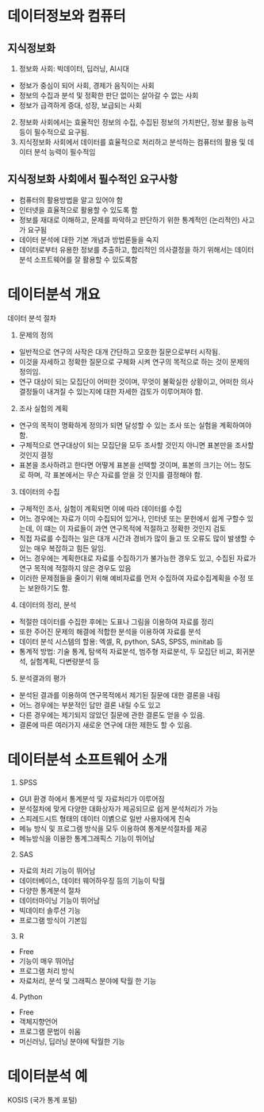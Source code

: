 # 데이터정보와 컴퓨터

## 지식정보화
1. 정보화 사회: 빅데이터, 딥러닝, AI시대
 - 정보가 중심이 되어 사회, 경제가 음직이는 사회
 - 정보의 수집과 분석 및 정확한 판단 없이는 살아갈 수 없는 사회
 - 정보가 급격하게 증대, 성장, 보급되는 사회
2. 정보화 사회에서는 효율적인 정보의 수집, 수집된 정보의 가치판단, 정보 활용 능력 등이 필수적으로 요구됨.
3. 지식정보화 사회에서 데이터를 효율적으로 처리하고 분석하는 컴퓨터의 활용 및 데이터 분석 능력이 필수적임

## 지식정보화 사회에서 필수적인 요구사항
* 컴퓨터의 활용방법을 알고 있어야 함
* 인터넷을 효율적으로 활용할 수 있도록 함
* 정보를 재대로 이해하고, 문제를 파악하고 판단하기 위한 통계적인 (논리적인)
 사고가 요구됨
* 데이터 분석에 대한 기본 개념과 방법론들을 숙지
* 데이터로부터 유용한 정보를 추출하고, 합리적인 의사결정을 하기 위해서는 데이터분석 소프트웨어를 잘 활용할 수 있도록함

# 데이터분석 개요

데이터 분석 절차
1. 문제의 정의
 - 일반적으로 연구의 사작은 대개 간단하고 모호한 질문으로부터 시작됨.
 - 이것을 자세하고 정확한 질문으로 구체화 시켜 연구의 목적으로 하는 것이 문제의 정의임.
 - 연구 대상이 되는 모집단이 어떠한 것이며, 무엇이 불확실한 상황이고, 어떠한 의사결정들이 내겨질 수 있는지에 대한 자세한 검토가 이루어져야 함.
2. 조사 실험의 계획
 - 연구의 목적이 명확하게 정의가 되면 달성할 수 있는 조사 또는 실험을 계획하여야 함.
 - 구체적으로 연구대상이 되는 모집단을 모두 조사할 것인지 아니면 표본만을 조사할 것인지 결정
 - 표본을 조사하려고 한다면 어떻게 표본을 선택할 것이며, 표본의 크기는 어느 정도로 하며, 각 표본에서는 무슨 자료를 얻을 것 인지를 결정해야 함. 
3. 데이터의 수집
 - 구체적인 조사, 실험이 계획되면 이에 따라 데이터를 수집
 - 어느 경우에는 자료가 이미 수집되어 있거나, 인터넷 또는 문헌에서 쉽게 구할수 있는데, 이 떄는 이 자료들이 과연 연구목적에 적절하고 정확한 것인지 검토
 - 직접 자료를 수집하는 일은 대개 시간과 경비가 많이 들고 또 오류도 많이 발생할 수 있는 매우 복잡하고 힘든 일임.
 - 어느 경우에는 계획한대로 자료를 수집하기가 불가능한 경우도 있고, 수집된 자료가 연구 목적에 적절하지 않은 경우도 있음
 - 이러한 문제점들을 줄이기 위해 예비자료를 먼저 수집하여 자료수집계획을 수정 또는 보완하기도 함.
4. 데이터의 정리, 분석
 - 적절한 데이터를 수집한 후에는 도표나 그림을 이용하여 자료를 정리
 - 또한 주어진 문제의 해결에 적합한 분석을 이용하여 자료를 분석
 - 데이터 분석 시스템의 할용: 엑셀, R, python, SAS, SPSS, minitab 등
 - 통계적 방법: 기술 통계, 탐색적 자료분석, 범주형 자료분석, 두 모집단 비교, 회귀분석, 실험계획, 다변량분석 등
5. 분석결과의 평가
 - 분석된 결과를 이용하여 연구목적에서 제기된 질문에 대한 결론을 내림
 - 어느 경우에는 부분적인 답만 결론 내릴 수도 있고
 - 다른 경우에는 제기되지 않았던 질문에 관한 결론도 얻을 수 있음.
 - 결론에 따른 여러가지 새로운 연구에 대한 제한도 할 수 있음.

# 데이터분석 소프트웨어 소개
1. SPSS
 * GUI 환경 하에서 통계분석 및 자료처리가 이루어짐
 * 분석절차에 맞게 다양한 대화상자가 제공되므로 쉽게 분석처리가 가능
 * 스피레드시트 형태의 데이터 이볅으로 일반 사용자에게 친숙
 * 메뉴 방식 및 프로그램 방식을 모두 이용하여 통계분석절차를 제공
 * 메뉴방식을 이용한 통계그래픽스 기능이 뛰어남
2. SAS 
 * 자료의 처리 기능이 뛰어남
 * 데이터베이스, 데이터 웨어하우징 등의 기능이 탁월
 * 다양한 통계분석 절차
 * 데이터마이닝 기능이 뛰어남
 * 빅데이터 솔루션 기능
 * 프로그램 방식이 기본임
3. R
 * Free
 * 기능이 매우 뛰어남
 * 프로그램 처리 방식
 * 자료처리, 분석 및 그래픽스 분야에 탁월 한 기능

4. Python
 * Free
 * 객체지향언어
 * 프로그램 문법이 쉬움
 * 머신러닝, 딥러닝 분야에 탁월한 기능

# 데이터분석 예

KOSIS (국가 통계 포털)
